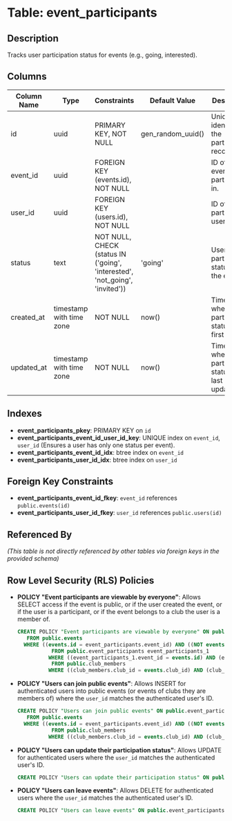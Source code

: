 # Table: event_participants

## Description
Tracks user participation status for events (e.g., going, interested).

## Columns

| Column Name | Type                     | Constraints                                          | Default Value | Description                                      |
|-------------|--------------------------|------------------------------------------------------|---------------|--------------------------------------------------|
| id          | uuid                     | PRIMARY KEY, NOT NULL                                | gen_random_uuid() | Unique identifier for the participation record.  |
| event_id    | uuid                     | FOREIGN KEY (events.id), NOT NULL                    |               | ID of the event being participated in.           |
| user_id     | uuid                     | FOREIGN KEY (users.id), NOT NULL                     |               | ID of the participating user.                    |
| status      | text                     | NOT NULL, CHECK (status IN ('going', 'interested', 'not_going', 'invited')) | 'going'       | User's participation status for the event.       |
| created_at  | timestamp with time zone | NOT NULL                                             | now()         | Timestamp when the participation status was first set. |
| updated_at  | timestamp with time zone | NOT NULL                                             | now()         | Timestamp when the participation status was last updated. |

## Indexes

- **event_participants_pkey**: PRIMARY KEY on `id`
- **event_participants_event_id_user_id_key**: UNIQUE index on `event_id`, `user_id` (Ensures a user has only one status per event).
- **event_participants_event_id_idx**: btree index on `event_id`
- **event_participants_user_id_idx**: btree index on `user_id`

## Foreign Key Constraints

- **event_participants_event_id_fkey**: `event_id` references `public.events(id)`
- **event_participants_user_id_fkey**: `user_id` references `public.users(id)`

## Referenced By

*(This table is not directly referenced by other tables via foreign keys in the provided schema)*

## Row Level Security (RLS) Policies

- **POLICY "Event participants are viewable by everyone"**: Allows SELECT access if the event is public, or if the user created the event, or if the user is a participant, or if the event belongs to a club the user is a member of.
  ```sql
  CREATE POLICY "Event participants are viewable by everyone" ON public.event_participants FOR SELECT USING (EXISTS ( SELECT 1
     FROM public.events
    WHERE ((events.id = event_participants.event_id) AND ((NOT events.is_private) OR (auth.uid() = events.created_by) OR (EXISTS ( SELECT 1
             FROM public.event_participants event_participants_1
            WHERE ((event_participants_1.event_id = events.id) AND (event_participants_1.user_id = auth.uid())))) OR ((events.club_id IS NOT NULL) AND (EXISTS ( SELECT 1
             FROM public.club_members
            WHERE ((club_members.club_id = events.club_id) AND (club_members.user_id = auth.uid())))))))));
  ```
- **POLICY "Users can join public events"**: Allows INSERT for authenticated users into public events (or events of clubs they are members of) where the `user_id` matches the authenticated user's ID.
  ```sql
  CREATE POLICY "Users can join public events" ON public.event_participants FOR INSERT WITH CHECK (((auth.uid() = user_id) AND (EXISTS ( SELECT 1
     FROM public.events
    WHERE ((events.id = event_participants.event_id) AND ((NOT events.is_private) OR ((events.club_id IS NOT NULL) AND (EXISTS ( SELECT 1
             FROM public.club_members
            WHERE ((club_members.club_id = events.club_id) AND (club_members.user_id = auth.uid()))))))))));
  ```
- **POLICY "Users can update their participation status"**: Allows UPDATE for authenticated users where the `user_id` matches the authenticated user's ID.
  ```sql
  CREATE POLICY "Users can update their participation status" ON public.event_participants FOR UPDATE USING (auth.uid() = user_id);
  ```
- **POLICY "Users can leave events"**: Allows DELETE for authenticated users where the `user_id` matches the authenticated user's ID.
  ```sql
  CREATE POLICY "Users can leave events" ON public.event_participants FOR DELETE USING (auth.uid() = user_id);
